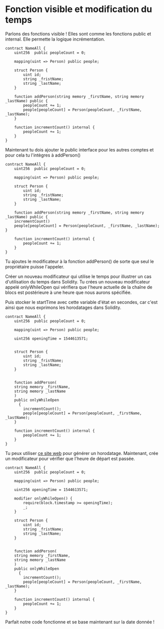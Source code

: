 # Fonction visible et modification du temps 


Parlons des fonctions visible ! Elles sont comme les fonctions public et internal. Elle permette la logique incrémentation.

```
contract NameAll {
    uint256  public peopleCount = 0;

    mapping(uint => Person) public people;

    struct Person {
        uint id;
        string _fristName;
        string _lastName;
    }

    function addPerson(string memory _firstName, string memory _lastName) public {
        peopleCount += 1;
        people[peopleCount] = Person(peopleCount, _firstName, _lastName);
    }

    function incrementCount() internal {
        peopleCount += 1;
    }
}
```

Maintenant tu dois ajouter le public interface pour les autres comptes et pour cela tu l'intègres à addPerson()

```
contract NameAll {
    uint256  public peopleCount = 0;

    mapping(uint => Person) public people;

    struct Person {
        uint id;
        string _fristName;
        string _lastName;
    }

    function addPerson(string memory _firstName, string memory _lastName) public {
    incrementCount()
    people[peopleCount] = Person(peopleCount, _firstName, _lastName);
}

    function incrementCount() internal {
        peopleCount += 1;
    }
}
```

Tu ajoutes le modificateur à la fonction addPerson() de sorte que seul le propriétaire puisse l'appeler. 

Créer un nouveau modificateur qui utilise le temps pour illustrer un cas d'utilisation du temps dans Solidity. Tu crées un nouveau modificateur appelé onlyWhileOpen qui vérifiera que l'heure actuelle de la chaîne de blocs est postérieure à une heure que nous aurons spécifiée.

Puis stocker le startTime avec cette variable d'état en secondes, car c'est ainsi que nous exprimons les horodatages dans Solidity.

``` 
contract NameAll {
    uint256  public peopleCount = 0;

    mapping(uint => Person) public people;

    uint256 openingTime = 1544613571;


    struct Person {
        uint id;
        string _fristName;
        string _lastName;
    }


    function addPerson(
    string memory _firstName,
    string memory _lastName
    )
    public onlyWhileOpen
      {
        incrementCount();
        people[peopleCount] = Person(peopleCount, _firstName, _lastName);
    }

    function incrementCount() internal {
        peopleCount += 1;
    }
}
```

Tu peux utiliser [ce site web](http://www.unixtime.fr/) pour générer un horodatage. Maintenant, crée un modificateur pour vérifier que l'heure de départ est passée.

```
contract NameAll {
    uint256  public peopleCount = 0;

    mapping(uint => Person) public people;

    uint256 openingTime = 1544613571;

    modifier onlyWhileOpen() {
        require(block.timestamp >= openingTime);
        _;
    }

    struct Person {
        uint id;
        string _fristName;
        string _lastName;
    }


    function addPerson(
    string memory _firstName,
    string memory _lastName
    )
    public onlyWhileOpen
      {
        incrementCount();
        people[peopleCount] = Person(peopleCount, _firstName, _lastName);
    }

    function incrementCount() internal {
        peopleCount += 1;
    }
}
```

Parfait notre code fonctionne et se base maintenant sur la date donnée !